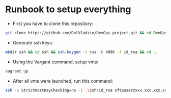 # Runbook to setup everything

- First you have to clone this repository:
```sh
git clone https://github.com/DolVladzio/DevOps_project.git && cd DevOps_project
```

- Generate ssh keys:
```sh
mkdir ssh && cd ssh && ssh-keygen -t rsa -b 4096 -f id_rsa && cd ..
```

- Using the Vargant command, setup vms:
```sh
vagrant up
```

- After all vms were launched, run this command:
```sh
ssh -o StrictHostKeyChecking=no -i .\ssh\id_rsa sftpuser@xxx.xxx.xxx.xxx
```
